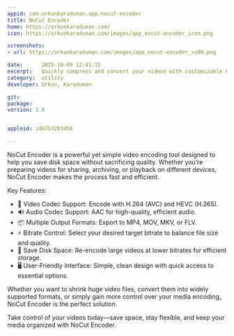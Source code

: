 ```yaml
---
appid: com.orkunkaraduman.app.nocut-encoder
title: NoCut Encoder
home: https://orkunkaraduman.com/
icon: https://orkunkaraduman.com/images/app_nocut-encoder_icon.png

screenshots:
- url: https://orkunkaraduman.com/images/app_nocut-encoder_ss00.png

date:      2025-10-09 12:41:15
excerpt:   Quickly compress and convert your videos with customizable bitrate, multiple formats, and powerful H.264/HEVC encoding.
category:  utility
developer: Orkun, Karaduman

git: 
package: 
version: 1.0


appleid: id6753283458

---
```


NoCut Encoder is a powerful yet simple video encoding tool designed to help you save disk space without sacrificing quality. Whether you’re preparing videos for sharing, archiving, or playback on different devices, NoCut Encoder makes the process fast and efficient.

Key Features:
- 🎥 Video Codec Support: Encode with H.264 (AVC) and HEVC (H.265).
- 🔊 Audio Codec Support: AAC for high-quality, efficient audio.
- 📦 Multiple Output Formats: Export to MP4, MOV, MKV, or FLV.
- ⚡ Bitrate Control: Select your desired target bitrate to balance file size and quality.
- 💾 Save Disk Space: Re-encode large videos at lower bitrates for efficient storage.
- 🖥 User-Friendly Interface: Simple, clean design with quick access to essential options.

Whether you want to shrink huge video files, convert them into widely supported formats, or simply gain more control over your media encoding, NoCut Encoder is the perfect solution.

Take control of your videos today—save space, stay flexible, and keep your media organized with NoCut Encoder.